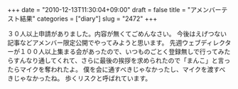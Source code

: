 +++
date = "2010-12-13T11:30:04+09:00"
draft = false
title = "アメンバーテスト結果"
categories = ["diary"]
slug = "2472"
+++

３０人以上申請がありました。内容が無くてごめんなさい。
今後はえげつない記事などアメンバー限定公開でやってみようと思います。
先週ウェブディレクターが１００人以上集まる会があったので、いつものごとく登録無しで行ってみたらすんなり通してくれて、さらに最後の挨拶を求められたので「まんこ」と言ったらマイクを奪われたよ。
僕を会に通すべきじゃなかったし、マイクを渡すべきじゃなかったね。
歩くリスクと呼ばれています。

